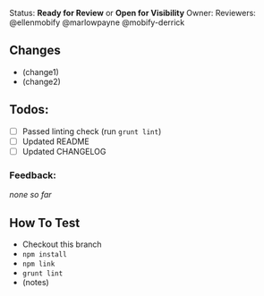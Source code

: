 Status: **Ready for Review** or **Open for Visibility**
Owner: 
Reviewers: @ellenmobify @marlowpayne @mobify-derrick

## Changes
- (change1)
- (change2)

## Todos:
- [ ] Passed linting check (run `grunt lint`)
- [ ] Updated README
- [ ] Updated CHANGELOG

### Feedback:
_none so far_

## How To Test
- Checkout this branch
- `npm install`
- `npm link`
- `grunt lint`
- (notes)
